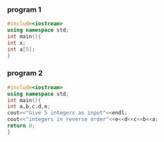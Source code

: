 ### program 1
```cpp
#include<iostream>
using namespace std;
int main(){
int x;
int a[5];
}
```
### program 2
```cpp
#include<iostream>
using namespace std;
int main(){
int a,b,c,d,e;
cout<<"Give 5 integers as input"<<endl;
cout<<"integers in reverse order"<<e<<d<<c<<b<<a;
return 0;
}
```
